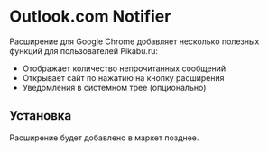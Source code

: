 Outlook.com Notifier
====================

Расширение для Google Chrome добавляет несколько полезных функций для пользователей Pikabu.ru:

* Отображает количество непрочитанных сообщений
* Открывает сайт по нажатию на кнопку расширения
* Уведомления в системном трее (опционально)

Установка
------------

Расширение будет добавлено в маркет позднее.